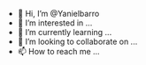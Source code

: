 - 👋 Hi, I’m @Yanielbarro
- 👀 I’m interested in ...
- 🌱 I’m currently learning ...
- 💞️ I’m looking to collaborate on ...
- 📫 How to reach me ...

<!---
Yanielbarro/Yanielbarro is a ✨ special ✨ repository because its `README.md` (this file) appears on your GitHub profile.
You can click the Preview link to take a look at your changes.
--->
